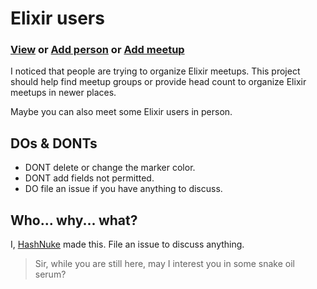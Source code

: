 # Elixir users

### [View](https://github.com/HashNuke/elixir-users/blob/master/elixir-users.geojson) or [Add person](https://github.com/HashNuke/elixir-users/blob/master/HOW-TO-ADD-PERSON.md) or [Add meetup](https://github.com/HashNuke/elixir-users/blob/master/HOW-TO-ADD-MEETUP.md)

I noticed that people are trying to organize Elixir meetups. This project should help find meetup groups or provide head count to organize Elixir meetups in newer places.

Maybe you can also meet some Elixir users in person.


## DOs & DONTs

* DONT delete or change the marker color.
* DONT add fields not permitted.
* DO file an issue if you have anything to discuss.


## Who... why... what?

I, [HashNuke](http://github.com/HashNuke) made this. File an issue to discuss anything.

> Sir, while you are still here, may I interest you in some snake oil serum?
